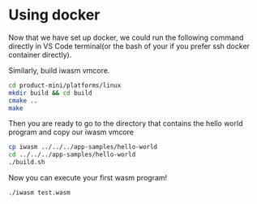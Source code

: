 # Using docker

Now that we have set up docker, we could run the following command directly in VS Code terminal(or the bash of your if you prefer ssh docker container directly).

Similarly, build iwasm vmcore.

```sh
cd product-mini/platforms/linux
mkdir build && cd build
cmake ..
make 
```

Then you are ready to go to the directory that contains the hello world program and copy our iwasm vmcore

```sh
cp iwasm ../../../app-samples/hello-world
cd ../../../app-samples/hello-world
./build.sh
```

Now you can execute your first wasm program!

```sh
./iwasm test.wasm
```
